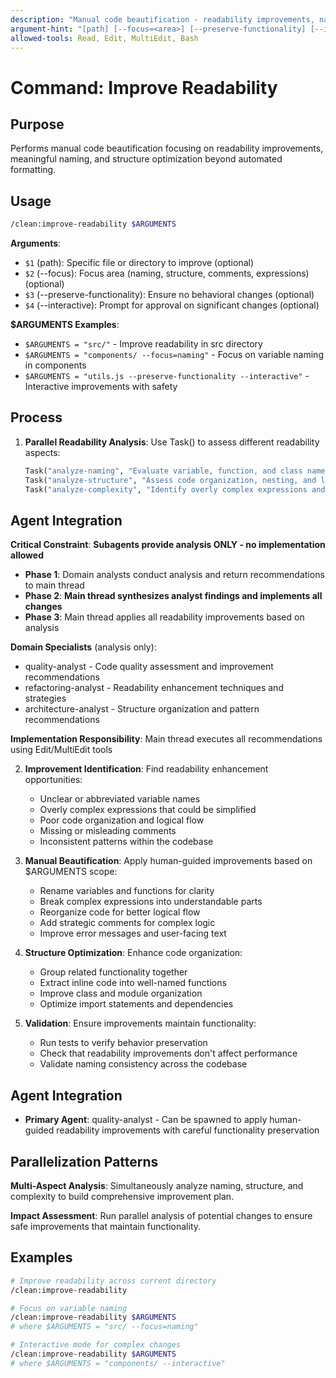 ```yaml
---
description: "Manual code beautification - readability improvements, naming, structure optimization"
argument-hint: "[path] [--focus=<area>] [--preserve-functionality] [--interactive]"
allowed-tools: Read, Edit, MultiEdit, Bash
---
```


# Command: Improve Readability

## Purpose

Performs manual code beautification focusing on readability improvements, meaningful naming, and structure optimization beyond automated formatting.

## Usage

```bash
/clean:improve-readability $ARGUMENTS
```

**Arguments**:

- `$1` (path): Specific file or directory to improve (optional)
- `$2` (--focus): Focus area (naming, structure, comments, expressions) (optional)
- `$3` (--preserve-functionality): Ensure no behavioral changes (optional)
- `$4` (--interactive): Prompt for approval on significant changes (optional)

**$ARGUMENTS Examples**:

- `$ARGUMENTS = "src/"` - Improve readability in src directory
- `$ARGUMENTS = "components/ --focus=naming"` - Focus on variable naming in components
- `$ARGUMENTS = "utils.js --preserve-functionality --interactive"` - Interactive improvements with safety

## Process

1. **Parallel Readability Analysis**: Use Task() to assess different readability aspects:

   ```python
   Task("analyze-naming", "Evaluate variable, function, and class names for clarity")
   Task("analyze-structure", "Assess code organization, nesting, and logical flow")
   Task("analyze-complexity", "Identify overly complex expressions and statements")
   ```

## Agent Integration

**Critical Constraint**: **Subagents provide analysis ONLY - no implementation allowed**

- **Phase 1**: Domain analysts conduct analysis and return recommendations to main thread
- **Phase 2**: **Main thread synthesizes analyst findings and implements all changes**
- **Phase 3**: Main thread applies all readability improvements based on analysis

**Domain Specialists** (analysis only):
- quality-analyst - Code quality assessment and improvement recommendations
- refactoring-analyst - Readability enhancement techniques and strategies
- architecture-analyst - Structure organization and pattern recommendations

**Implementation Responsibility**: Main thread executes all recommendations using Edit/MultiEdit tools

2. **Improvement Identification**: Find readability enhancement opportunities:
   - Unclear or abbreviated variable names
   - Overly complex expressions that could be simplified
   - Poor code organization and logical flow
   - Missing or misleading comments
   - Inconsistent patterns within the codebase

3. **Manual Beautification**: Apply human-guided improvements based on $ARGUMENTS scope:
   - Rename variables and functions for clarity
   - Break complex expressions into understandable parts
   - Reorganize code for better logical flow
   - Add strategic comments for complex logic
   - Improve error messages and user-facing text

4. **Structure Optimization**: Enhance code organization:
   - Group related functionality together
   - Extract inline code into well-named functions
   - Improve class and module organization
   - Optimize import statements and dependencies

5. **Validation**: Ensure improvements maintain functionality:
   - Run tests to verify behavior preservation
   - Check that readability improvements don't affect performance
   - Validate naming consistency across the codebase

## Agent Integration

- **Primary Agent**: quality-analyst - Can be spawned to apply human-guided readability improvements with careful functionality preservation

## Parallelization Patterns

**Multi-Aspect Analysis**: Simultaneously analyze naming, structure, and complexity to build comprehensive improvement plan.

**Impact Assessment**: Run parallel analysis of potential changes to ensure safe improvements that maintain functionality.

## Examples

```bash
# Improve readability across current directory
/clean:improve-readability

# Focus on variable naming
/clean:improve-readability $ARGUMENTS
# where $ARGUMENTS = "src/ --focus=naming"

# Interactive mode for complex changes
/clean:improve-readability $ARGUMENTS
# where $ARGUMENTS = "components/ --interactive"
```
